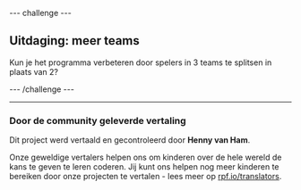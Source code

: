 --- challenge ---

## Uitdaging: meer teams

Kun je het programma verbeteren door spelers in 3 teams te splitsen in plaats van 2?

--- /challenge ---
***
### Door de community geleverde vertaling 

Dit project werd vertaald en gecontroleerd door **Henny van Ham**. 

Onze geweldige vertalers helpen ons om kinderen over de hele wereld de kans te geven te leren coderen. Jij kunt ons helpen nog meer kinderen te bereiken door onze projecten te vertalen - lees meer op [rpf.io/translators](https://rpf.io/translators).
